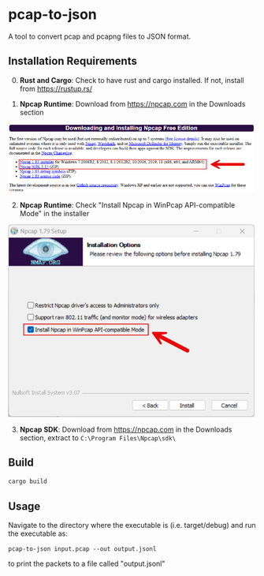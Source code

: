 # pcap-to-json

A tool to convert pcap and pcapng files to JSON format.

## Installation Requirements

0. **Rust and Cargo**: Check to have rust and cargo installed. If not, install from https://rustup.rs/

1. **Npcap Runtime**: Download from https://npcap.com in the Downloads section
<img src="./docs/npcap_downloads_section.png" alt="npcap_downloads_section" width="500"/>

2. **Npcap Runtime**: Check "Install Npcap in WinPcap API-compatible Mode" in the installer
<img src="./docs/npcap_installation_settings.png" alt="npcap_installation_settings" width="500"/>

3. **Npcap SDK**: Download from https://npcap.com in the Downloads section, extract to `C:\Program Files\Npcap\sdk\`

## Build
```bash
cargo build
```

## Usage

Navigate to the directory where the executable is (i.e. target/debug) and run the executable as:

```
pcap-to-json input.pcap --out output.jsonl
```

to print the packets to a file called "output.jsonl"
